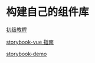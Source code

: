 # 构建自己的组件库

[初级教程](https://storybook.js.org/docs/basics/writing-stories/)

[storybook-vue 指南](https://storybook.js.org/docs/guides/guide-vue/)

[storybook-demo](https://storybooks-vue.netlify.com/?path=/story/welcome--welcome)
